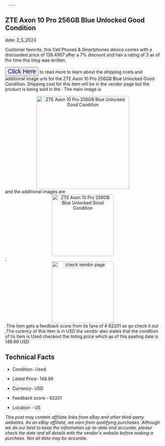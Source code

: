 
      ---
      

 ## ZTE Axon 10 Pro 256GB Blue Unlocked Good Condition 

 

      

date: 2_5_2023
     

    
      

Customer favorite, this Cell Phones & Smartphones device comes with a discounted price of 139.4907 after a 7% discount and has a rating of  3 as of the time this blog was written.

 <button style="font-size:20px;color:blue" onclick="window.location.href = 'https://www.ebay.com/itm/295479268587?hash=item44cbefd4eb%3Ag%3Am2kAAOSwj%7EBjyC05&mkevt=1&mkcid=1&mkrid=711-53200-19255-0&campid=%253CePNCampaignId%253E&customid=%253CreferenceId%253E&toolid=10049'">Click Here</button>  to read more to learn about the shipping costs and additional image urls for the ZTE Axon 10 Pro 256GB Blue Unlocked Good Condition. Shipping cost for this item will be in the vendor page but the product is being sold in the . The main image is <div style="text-align:center;"><img onclick="window.location.href = 'https://www.ebay.com/itm/295479268587?hash=item44cbefd4eb%3Ag%3Am2kAAOSwj%7EBjyC05&mkevt=1&mkcid=1&mkrid=711-53200-19255-0&campid=%253CePNCampaignId%253E&customid=%253CreferenceId%253E&toolid=10049';" src="https://i.ebayimg.com/thumbs/images/g/m2kAAOSwj~BjyC05/s-l225.jpg" alt="ZTE Axon 10 Pro 256GB Blue Unlocked Good Condition" style="width:300px; height:auto;object-fit:contain;" /></div> and the additional images are <div style="text-align:center;"><img onclick="window.location.href = 'https://www.ebay.com/itm/295479268587?hash=item44cbefd4eb%3Ag%3Am2kAAOSwj%7EBjyC05&mkevt=1&mkcid=1&mkrid=711-53200-19255-0&campid=%253CePNCampaignId%253E&customid=%253CreferenceId%253E&toolid=10049';" src="https://i.ebayimg.com/images/g/m2kAAOSwj~BjyC05/s-l1600.jpg" alt="ZTE Axon 10 Pro 256GB Blue Unlocked Good Condition" style="width:200px; height:auto;object-fit:contain;" /></div>,<div style="text-align:center;"><img onclick="window.location.href = 'https://www.ebay.com/itm/295479268587?hash=item44cbefd4eb%3Ag%3Am2kAAOSwj%7EBjyC05&mkevt=1&mkcid=1&mkrid=711-53200-19255-0&campid=%253CePNCampaignId%253E&customid=%253CreferenceId%253E&toolid=10049';" src="https://origin-galleryplus.ebayimg.com/ws/web/295479268587_2_0_1/225x225.jpg,https://origin-galleryplus.ebayimg.com/ws/web/295479268587_3_0_1/225x225.jpg,https://origin-galleryplus.ebayimg.com/ws/web/295479268587_4_0_1/225x225.jpg,https://origin-galleryplus.ebayimg.com/ws/web/295479268587_5_0_1/225x225.jpg,https://origin-galleryplus.ebayimg.com/ws/web/295479268587_6_0_1/225x225.jpg,https://origin-galleryplus.ebayimg.com/ws/web/295479268587_7_0_1/225x225.jpg" alt="check vendor page" style="width:200px; height:auto;object-fit:contain;"/></div>.This item gets a feedback score from its fans of # 62201 so go check it out .The curency of this item is in USD the vendor also states that the condition of tis item is Used checkout the listing price which as of this posting date is  149.99 USD 


      
      

 ## Technical Facts 



      

 - Condition- Used 


      

 - Listed Price- 149.99 


      

 - Currency- USD 


      

 - Feedback score - 62201 


      

 - Location - US 



      

*_This post may contain affiliate links from eBay and other third-party websites. As an eBay affiliate, we earn from qualifying purchases. Although we do our best to keep the information up-to-date and accurate, please check the date and all details with the vendor's website before making a purchase. Not all data may be accurate._*



      
      